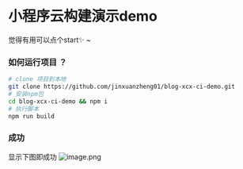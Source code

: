 # 小程序云构建演示demo
觉得有用可以点个start✨ ~ 

### 如何运行项目 ？
```bash
# clone 项目到本地
git clone https://github.com/jinxuanzheng01/blog-xcx-ci-demo.git
# 安装npm包
cd blog-xcx-ci-demo && npm i
# 执行脚本
npm run build 
```

### 成功
显示下图即成功
![image.png](https://cdn.nlark.com/yuque/0/2020/png/268444/1590391636627-f10a4b4b-a06a-47ab-aafa-f230013b360b.png)




